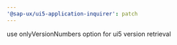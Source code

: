 ```yaml
---
'@sap-ux/ui5-application-inquirer': patch
---
```


use onlyVersionNumbers option for ui5 version retrieval
